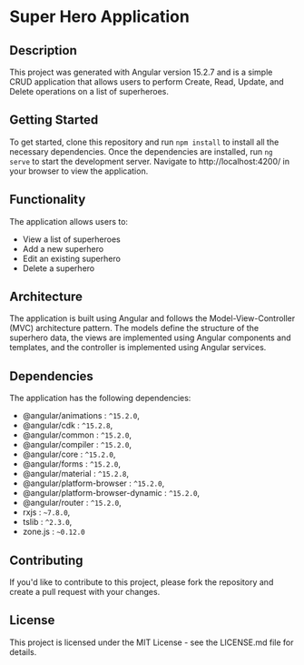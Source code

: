 # Super Hero Application

## Description

This project was generated with Angular version 15.2.7 and is a simple CRUD application that allows users to perform Create, Read, Update, and Delete operations on a list of superheroes.

## Getting Started

To get started, clone this repository and run `npm install` to install all the necessary dependencies. Once the dependencies are installed, run `ng serve` to start the development server. Navigate to http://localhost:4200/ in your browser to view the application.

## Functionality

The application allows users to:

- View a list of superheroes
- Add a new superhero
- Edit an existing superhero
- Delete a superhero

## Architecture

The application is built using Angular and follows the Model-View-Controller (MVC) architecture pattern. The models define the structure of the superhero data, the views are implemented using Angular components and templates, and the controller is implemented using Angular services.

## Dependencies

The application has the following dependencies:

- @angular/animations : `^15.2.0`,
- @angular/cdk : `^15.2.8`,
- @angular/common : `^15.2.0`,
- @angular/compiler : `^15.2.0`,
- @angular/core : `^15.2.0`,
- @angular/forms : `^15.2.0`,
- @angular/material : `^15.2.8`,
- @angular/platform-browser : `^15.2.0`,
- @angular/platform-browser-dynamic : `^15.2.0`,
- @angular/router : `^15.2.0`,
- rxjs : `~7.8.0`,
- tslib : `^2.3.0`,
- zone.js : `~0.12.0`

## Contributing

If you'd like to contribute to this project, please fork the repository and create a pull request with your changes.

## License

This project is licensed under the MIT License - see the LICENSE.md file for details.
